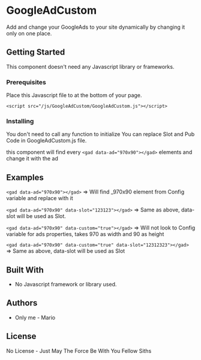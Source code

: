 # GoogleAdCustom

Add and change your GoogleAds to your site dynamically by changing it only on one place.

## Getting Started

This component doesn't need any Javascript library or frameworks.

### Prerequisites

Place this Javascript file to at the bottom of your page.

```
<script src="/js/GoogleAdCustom/GoogleAdCustom.js"></script>
```

### Installing
You don't need to call any function to initialize
You can replace Slot and Pub Code in GoogleAdCustom.js file.

this component will find every 
```<gad data-ad="970x90"></gad>``` 
elements and change it with the ad

## Examples
```<gad data-ad="970x90"></gad>``` => Will find _970x90 element from Config variable and replace with it

```<gad data-ad="970x90" data-slot="123123"></gad>``` => Same as above, data-slot will be used as Slot.

```<gad data-ad="970x90" data-custom="true"></gad>``` => Will not look to Config variable for ads properties, 
                                                         takes 970 as width and 90 as height

```<gad data-ad="970x90" data-custom="true" data-slot="12312323"></gad>``` => Same as above, data-slot will be used as Slot

## Built With

* No Javascript framework or library used.

## Authors

* Only me - Mario

## License

No License - Just May The Force Be With You Fellow Siths
